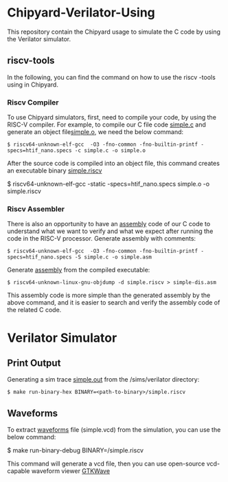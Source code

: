 # Chipyard-Verilator-Using
This repository contain the Chipyard usage to simulate the C code by using the Verilator simulator.





## riscv-tools
In the following, you can find the command on how to use the riscv -tools using in Chipyard.
### Riscv Compiler
To use Chipyard simulators, first, need to compile your code, by using the RISC-V compiler.
For example, to compile our C file code [simple.c](https://github.com/SorayaM123/Chipyard-Verilator-Using/blob/main/simple.c)
and generate an object file[simple.o](https://github.com/SorayaM123/Chipyard-Verilator-Using/blob/main/simple.o),  we need the below command:
   

    $ riscv64-unknown-elf-gcc  -O3 -fno-common -fno-builtin-printf -specs=htif_nano.specs -c simple.c -o simple.o


After the source code is compiled into an object file, this command creates an executable binary [simple.riscv](https://github.com/SorayaM123/Chipyard-Verilator-Using/blob/main/simple.riscv)

  $ riscv64-unknown-elf-gcc -static -specs=htif_nano.specs simple.o -o simple.riscv


### Riscv Assembler


There is also an opportunity to have an [assembly](https://github.com/SorayaM123/Chipyard-Verilator-Using/blob/main/simple.asm) code of our C code to understand what we want to verify and what we expect after running the code in the RISC-V processor.
Generate assembly with comments:


    $ riscv64-unknown-elf-gcc  -O3 -fno-common -fno-builtin-printf -specs=htif_nano.specs -S simple.c -o simple.asm

Generate [assembly](https://github.com/SorayaM123/Chipyard-Verilator-Using/blob/main/simple-dis.asm) from the compiled executable:

    $ riscv64-unknown-linux-gnu-objdump -d simple.riscv > simple-dis.asm


This assembly code is more simple than the generated assembly by the above command, and it is easier to search and verify the assembly code of the related C code. 


# Verilator Simulator

## Print Output

Generating a sim trace [simple.out](https://github.com/SorayaM123/Chipyard-Verilator-Using/blob/main/simple.out) from the /sims/verilator directory:

    $ make run-binary-hex BINARY=<path-to-binary>/simple.riscv


## Waveforms
To extract [waveforms](https://github.com/SorayaM123/Chipyard-Verilator-Using/blob/main/simple.vcd) file (simple.vcd) from the simulation, you can use the below command:

   $ make run-binary-debug BINARY=<path-to-binary>/simple.riscv

This command will generate a vcd file, then you can use open-source vcd-capable waveform viewer [GTKWave](https://gtkwave.sourceforge.net/)
